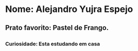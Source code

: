 <h1>Nome: Alejandro Yujra Espejo</h1>
<h2>Prato favorito: Pastel de Frango.<h2>
<h3>Curiosidade: Esta estudando em casa</h3>